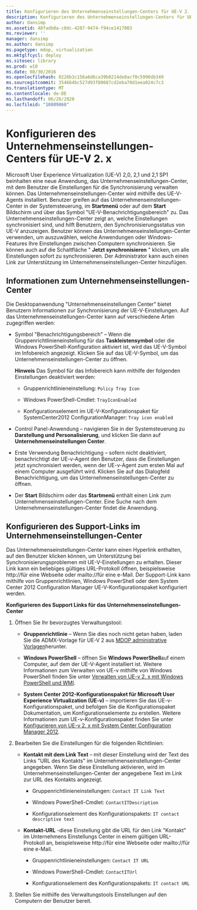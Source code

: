 ```yaml
---
title: Konfigurieren des Unternehmenseinstellungen-Centers für UE-V 2. x
description: Konfigurieren des Unternehmenseinstellungen-Centers für UE-V 2. x
author: dansimp
ms.assetid: 48fadb0a-c0dc-4287-9474-f94ce1417003
ms.reviewer: ''
manager: dansimp
ms.author: dansimp
ms.pagetype: mdop, virtualization
ms.mktglfcycl: deploy
ms.sitesec: library
ms.prod: w10
ms.date: 08/30/2016
ms.openlocfilehash: 0226b3c156a6d6ca39b0214de8acf0c5990db349
ms.sourcegitcommit: 354664bc527d93f80687cd2eba70d1eea024c7c3
ms.translationtype: MT
ms.contentlocale: de-DE
ms.lasthandoff: 06/26/2020
ms.locfileid: "10809868"
---
```

# Konfigurieren des Unternehmenseinstellungen-Centers für UE-V 2. x


Microsoft User Experience Virtualization (UE-V) 2,0, 2,1 und 2,1 SP1 beinhalten eine neue Anwendung, das Unternehmenseinstellungen-Center, mit dem Benutzer die Einstellungen für die Synchronisierung verwalten können. Das Unternehmenseinstellungen-Center wird mithilfe des UE-V-Agents installiert. Benutzer greifen auf das Unternehmenseinstellungen-Center in der Systemsteuerung, im **Startmenü** oder auf dem **Start** Bildschirm und über das Symbol "UE-V-Benachrichtigungsbereich" zu. Das Unternehmenseinstellungen-Center zeigt an, welche Einstellungen synchronisiert sind, und hilft Benutzern, den Synchronisierungsstatus von UE-V anzuzeigen. Benutzer können das Unternehmenseinstellungen-Center verwenden, um auszuwählen, welche Anwendungen oder Windows-Features Ihre Einstellungen zwischen Computern synchronisieren. Sie können auch auf die Schaltfläche " **Jetzt synchronisieren** " klicken, um alle Einstellungen sofort zu synchronisieren. Der Administrator kann auch einen Link zur Unterstützung im Unternehmenseinstellungen-Center hinzufügen.

## Informationen zum Unternehmenseinstellungen-Center


Die Desktopanwendung "Unternehmenseinstellungen Center" bietet Benutzern Informationen zur Synchronisierung der UE-V-Einstellungen. Auf das Unternehmenseinstellungen-Center kann auf verschiedene Arten zugegriffen werden:

-   Symbol "Benachrichtigungsbereich" – Wenn die Gruppenrichtlinieneinstellung für das **Taskleistensymbol** oder die Windows PowerShell-Konfiguration aktiviert ist, wird das UE-V-Symbol im Infobereich angezeigt. Klicken Sie auf das UE-V-Symbol, um das Unternehmenseinstellungen-Center zu öffnen.

    **Hinweis**  Das Symbol für das Infobereich kann mithilfe der folgenden Einstellungen deaktiviert werden:

    -   Gruppenrichtlinieneinstellung: `Policy Tray Icon`

    -   Windows PowerShell-Cmdlet: `TrayIconEnabled`

    -   Konfigurationselement im UE-V-Konfigurationspaket für SystemCenter2012 ConfigurationManager: `Tray icon enabled`

     

-   Control Panel-Anwendung – navigieren Sie in der Systemsteuerung zu **Darstellung und Personalisierung**, und klicken Sie dann auf **Unternehmenseinstellungen Center**.

-   Erste Verwendung Benachrichtigung – sofern nicht deaktiviert, benachrichtigt der UE-v-Agent den Benutzer, dass die Einstellungen jetzt synchronisiert werden, wenn der UE-v-Agent zum ersten Mal auf einem Computer ausgeführt wird. Klicken Sie auf das Dialogfeld Benachrichtigung, um das Unternehmenseinstellungen-Center zu öffnen.

-   Der **Start** Bildschirm oder das **Startmenü** enthält einen Link zum Unternehmenseinstellungen-Center. Eine Suche nach dem Unternehmenseinstellungen-Center findet die Anwendung.

## Konfigurieren des Support-Links im Unternehmenseinstellungen-Center


Das Unternehmenseinstellungen-Center kann einen Hyperlink enthalten, auf den Benutzer klicken können, um Unterstützung bei Synchronisierungsproblemen mit UE-V-Einstellungen zu erhalten. Dieser Link kann ein beliebiges gültiges URL-Protokoll öffnen, beispielsweise http://für eine Webseite oder mailto://für eine e-Mail. Der Support-Link kann mithilfe von Gruppenrichtlinien, Windows PowerShell oder dem System Center 2012 Configuration Manager UE-V-Konfigurationspaket konfiguriert werden.

**Konfigurieren des Support Links für das Unternehmenseinstellungen-Center**

1.  Öffnen Sie Ihr bevorzugtes Verwaltungstool:

    -   **Gruppenrichtlinie** – Wenn Sie dies noch nicht getan haben, laden Sie die ADMX-Vorlage für UE-V 2 aus [MDOP administrative Vorlagen](https://go.microsoft.com/fwlink/p/?LinkId=393941)herunter.

    -   **Windows PowerShell** – öffnen Sie **Windows PowerShell**auf einem Computer, auf dem der UE-V-Agent installiert ist. Weitere Informationen zum Verwalten von UE-v mithilfe von Windows PowerShell finden Sie unter [Verwalten von UE-v 2. x mit Windows PowerShell und WMI](administering-ue-v-2x-with-windows-powershell-and-wmi-both-uevv2.md).

    -   **System Center 2012-Konfigurationspaket für Microsoft User Experience Virtualization (UE-v)** – importieren Sie das UE-v-Konfigurationspaket, und befolgen Sie die Konfigurationspaket Dokumentation, um Konfigurationselemente zu erstellen. Weitere Informationen zum UE-v-Konfigurationspaket finden Sie unter [Konfigurieren von UE-v 2. x mit System Center Configuration Manager 2012](configuring-ue-v-2x-with-system-center-configuration-manager-2012-both-uevv2.md).

2.  Bearbeiten Sie die Einstellungen für die folgenden Richtlinien:

    -   **Kontakt mit dem Link Text** – mit dieser Einstellung wird der Text des Links "URL des Kontakts" im Unternehmenseinstellungen-Center angegeben. Wenn Sie diese Einstellung aktivieren, wird im Unternehmenseinstellungen-Center der angegebene Text im Link zur URL des Kontakts angezeigt.

        -   Gruppenrichtlinieneinstellungen: `Contact IT Link Text`

        -   Windows PowerShell-Cmdlet: `ContactITDescription`

        -   Konfigurationselement des Konfigurationspakets: `IT contact descriptive text`

    -   **Kontakt-URL** -diese Einstellung gibt die URL für den Link "Kontakt" im Unternehmens Einstellungs Center in einem gültigen URL-Protokoll an, beispielsweise http://für eine Webseite oder mailto://für eine e-Mail.

        -   Gruppenrichtlinieneinstellungen: `Contact IT URL`

        -   Windows PowerShell-Cmdlet: `ContactITUrl`

        -   Konfigurationselement des Konfigurationspakets: `IT contact URL`

3.  Stellen Sie mithilfe des Verwaltungstools Einstellungen auf den Computern der Benutzer bereit.






 

 





